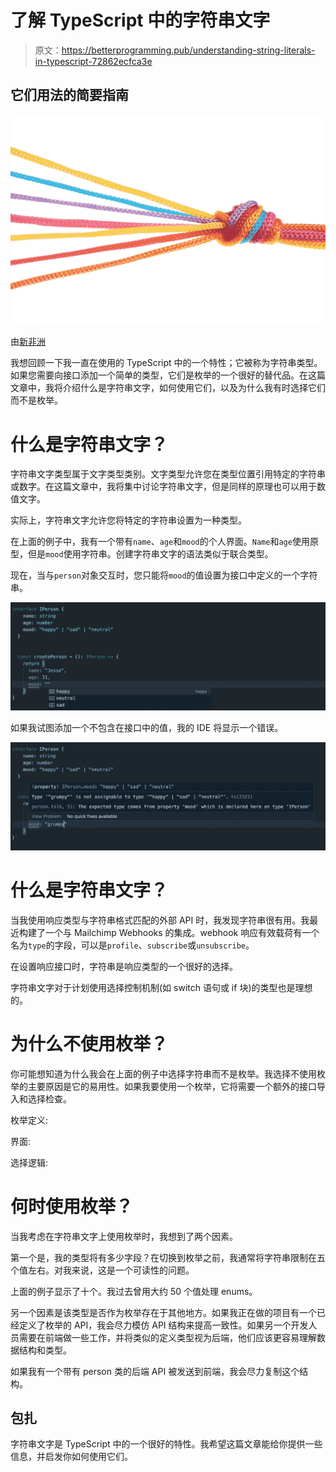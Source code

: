 # 了解 TypeScript 中的字符串文字

> 原文：<https://betterprogramming.pub/understanding-string-literals-in-typescript-72862ecfca3e>

## 它们用法的简要指南

![](img/6ff92f2505e6f17cc1c9e80735b4f9c8.png)

由[新非洲](https://stock.adobe.com/contributor/293582/new-africa?load_type=author&prev_url=detail)

我想回顾一下我一直在使用的 TypeScript 中的一个特性；它被称为字符串类型。如果您需要向接口添加一个简单的类型，它们是枚举的一个很好的替代品。在这篇文章中，我将介绍什么是字符串文字，如何使用它们，以及为什么我有时选择它们而不是枚举。

# 什么是字符串文字？

字符串文字类型属于文字类型类别。文字类型允许您在类型位置引用特定的字符串或数字。在这篇文章中，我将集中讨论字符串文字，但是同样的原理也可以用于数值文字。

实际上，字符串文字允许您将特定的字符串设置为一种类型。

在上面的例子中，我有一个带有`name`、`age`和`mood`的个人界面。`Name`和`age`使用原型，但是`mood`使用字符串。创建字符串文字的语法类似于联合类型。

现在，当与`person`对象交互时，您只能将`mood`的值设置为接口中定义的一个字符串。

![](img/a7a55d2a5e5103d67dfa021fc807dc2a.png)

如果我试图添加一个不包含在接口中的值，我的 IDE 将显示一个错误。

![](img/d960307c626b9c02c925340e8bfafb06.png)

# 什么是字符串文字？

当我使用响应类型与字符串格式匹配的外部 API 时，我发现字符串很有用。我最近构建了一个与 Mailchimp Webhooks 的集成。webhook 响应有效载荷有一个名为`type`的字段，可以是`profile`、`subscribe`或`unsubscribe`。

在设置响应接口时，字符串是响应类型的一个很好的选择。

字符串文字对于计划使用选择控制机制(如 switch 语句或 if 块)的类型也是理想的。

# 为什么不使用枚举？

你可能想知道为什么我会在上面的例子中选择字符串而不是枚举。我选择不使用枚举的主要原因是它的易用性。如果我要使用一个枚举，它将需要一个额外的接口导入和选择检查。

枚举定义:

界面:

选择逻辑:

# 何时使用枚举？

当我考虑在字符串文字上使用枚举时，我想到了两个因素。

第一个是，我的类型将有多少字段？在切换到枚举之前，我通常将字符串限制在五个值左右。对我来说，这是一个可读性的问题。

上面的例子显示了十个。我过去曾用大约 50 个值处理 enums。

另一个因素是该类型是否作为枚举存在于其他地方。如果我正在做的项目有一个已经定义了枚举的 API，我会尽力模仿 API 结构来提高一致性。如果另一个开发人员需要在前端做一些工作，并将类似的定义类型视为后端，他们应该更容易理解数据结构和类型。

如果我有一个带有 person 类的后端 API 被发送到前端，我会尽力复制这个结构。

## 包扎

字符串文字是 TypeScript 中的一个很好的特性。我希望这篇文章能给你提供一些信息，并启发你如何使用它们。